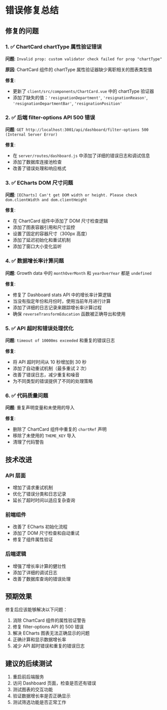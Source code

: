 # 错误修复总结

## 修复的问题

### 1. ✅ ChartCard chartType 属性验证错误
**问题**: `Invalid prop: custom validator check failed for prop "chartType"`

**原因**: ChartCard 组件的 chartType 属性验证器缺少离职相关的图表类型值

**修复**:
- 更新了 `client/src/components/ChartCard.vue` 中的 chartType 验证器
- 添加了缺失的值：`'resignationDepartment'`, `'resignationReason'`, `'resignationDepartmentBar'`, `'resignationPosition'`

### 2. ✅ 后端 filter-options API 500 错误
**问题**: `GET http://localhost:3001/api/dashboard/filter-options 500 (Internal Server Error)`

**修复**:
- 在 `server/routes/dashboard.js` 中添加了详细的错误日志和调试信息
- 添加了数据库连接池检查
- 改善了错误处理和响应格式

### 3. ✅ ECharts DOM 尺寸问题
**问题**: `[ECharts] Can't get DOM width or height. Please check dom.clientWidth and dom.clientHeight`

**修复**:
- 在 ChartCard 组件中添加了 DOM 尺寸检查逻辑
- 添加了图表容器引用和尺寸监控
- 设置了固定的容器尺寸（300px 高度）
- 添加了延迟初始化和重试机制
- 添加了窗口大小变化监听

### 4. ✅ 数据增长率计算问题
**问题**: Growth data 中的 `monthOverMonth` 和 `yearOverYear` 都是 `undefined`

**修复**:
- 修复了 Dashboard stats API 中的增长率计算逻辑
- 当没有指定年份和月份时，使用当前年月进行计算
- 添加了详细的日志记录来跟踪增长率计算过程
- 确保 `reverseTransformEducation` 函数被正确导出和使用

### 5. ✅ API 超时和错误处理优化
**问题**: `timeout of 10000ms exceeded` 和重复的错误日志

**修复**:
- 将 API 超时时间从 10 秒增加到 30 秒
- 添加了自动重试机制（最多重试 2 次）
- 改善了错误日志，减少重复和噪音
- 为不同类型的错误提供了不同的处理策略

### 6. ✅ 代码质量问题
**问题**: 重复声明变量和未使用的导入

**修复**:
- 删除了 ChartCard 组件中重复的 `chartRef` 声明
- 移除了未使用的 `THEME_KEY` 导入
- 清理了代码警告

## 技术改进

### API 层面
- 增加了请求重试机制
- 优化了错误分类和日志记录
- 延长了超时时间以适应复杂查询

### 前端组件
- 改善了 ECharts 初始化流程
- 添加了 DOM 尺寸检查和自动重试
- 修复了组件属性验证

### 后端逻辑
- 增强了增长率计算的健壮性
- 添加了详细的调试日志
- 改善了数据库查询的错误处理

## 预期效果

修复后应该能够解决以下问题：
1. 消除 ChartCard 组件的属性验证警告
2. 修复 filter-options API 的 500 错误
3. 解决 ECharts 图表无法正确显示的问题
4. 正确计算和显示数据增长率
5. 减少 API 超时错误和重复的错误日志

## 建议的后续测试

1. 重启前后端服务
2. 访问 Dashboard 页面，检查是否还有错误
3. 测试图表的交互功能
4. 验证数据增长率是否正确显示
5. 测试筛选功能是否正常工作

